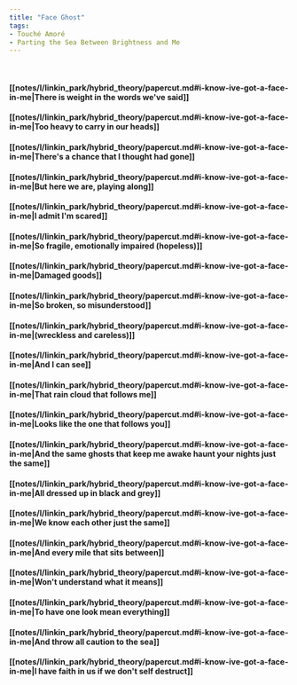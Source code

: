 ```yaml
---
title: "Face Ghost"
tags:
- Touché Amoré
- Parting the Sea Between Brightness and Me
---
```

&nbsp;
#### [[notes/l/linkin_park/hybrid_theory/papercut.md#i-know-ive-got-a-face-in-me|There is weight in the words we've said]]
#### [[notes/l/linkin_park/hybrid_theory/papercut.md#i-know-ive-got-a-face-in-me|Too heavy to carry in our heads]]
#### [[notes/l/linkin_park/hybrid_theory/papercut.md#i-know-ive-got-a-face-in-me|There's a chance that I thought had gone]]
#### [[notes/l/linkin_park/hybrid_theory/papercut.md#i-know-ive-got-a-face-in-me|But here we are, playing along]]
#### [[notes/l/linkin_park/hybrid_theory/papercut.md#i-know-ive-got-a-face-in-me|I admit I'm scared]]
#### [[notes/l/linkin_park/hybrid_theory/papercut.md#i-know-ive-got-a-face-in-me|So fragile, emotionally impaired (hopeless)]]
#### [[notes/l/linkin_park/hybrid_theory/papercut.md#i-know-ive-got-a-face-in-me|Damaged goods]]
#### [[notes/l/linkin_park/hybrid_theory/papercut.md#i-know-ive-got-a-face-in-me|So broken, so misunderstood]]
#### [[notes/l/linkin_park/hybrid_theory/papercut.md#i-know-ive-got-a-face-in-me|(wreckless and careless)]]
#### [[notes/l/linkin_park/hybrid_theory/papercut.md#i-know-ive-got-a-face-in-me|And I can see]]
#### [[notes/l/linkin_park/hybrid_theory/papercut.md#i-know-ive-got-a-face-in-me|That rain cloud that follows me]]
#### [[notes/l/linkin_park/hybrid_theory/papercut.md#i-know-ive-got-a-face-in-me|Looks like the one that follows you]]
#### [[notes/l/linkin_park/hybrid_theory/papercut.md#i-know-ive-got-a-face-in-me|And the same ghosts that keep me awake haunt your nights just the same]]
#### [[notes/l/linkin_park/hybrid_theory/papercut.md#i-know-ive-got-a-face-in-me|All dressed up in black and grey]]
#### [[notes/l/linkin_park/hybrid_theory/papercut.md#i-know-ive-got-a-face-in-me|We know each other just the same]]
#### [[notes/l/linkin_park/hybrid_theory/papercut.md#i-know-ive-got-a-face-in-me|And every mile that sits between]]
#### [[notes/l/linkin_park/hybrid_theory/papercut.md#i-know-ive-got-a-face-in-me|Won't understand what it means]]
#### [[notes/l/linkin_park/hybrid_theory/papercut.md#i-know-ive-got-a-face-in-me|To have one look mean everything]]
#### [[notes/l/linkin_park/hybrid_theory/papercut.md#i-know-ive-got-a-face-in-me|And throw all caution to the sea]]
#### [[notes/l/linkin_park/hybrid_theory/papercut.md#i-know-ive-got-a-face-in-me|I have faith in us if we don't self destruct]]
